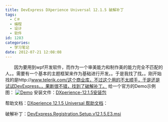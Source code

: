 ```yaml
---
title: DevExpress DXperience Universal 12.1.5 破解补丁
tags:
  - C＃
  - 编程
  - 设计
  - 软件
id: 1283
categories:
  - 学习笔记
date: 2012-07-21 12:08:08
---
```


　　因为要用到wpf开发软件，而作为一个审美能力和制作美的能力完全不匹配的人。。需要有一个基本的主题框架来作为基础进行开发。。于是我找了找。。刚开始找的是http://www.telerik.com/这个商业库，不过这个用的不太顺手，于是还是试试DevExpress，，果断很不错，找到了破解补丁。
给一个官方的Demo示例图：
[![](/images/5de045da9ce167999bd9e8df93580d0c93579daf.jpg "Demo")](http://leaverimage.b0.upaiyun.com/25025_o.jpg)
安装文件：[DXperience-12.1.5安装包](http://downloads.devexpress.com/d0577ccc-5137-4622-b397-a128d153f2aa/0.0.0.0/DXperience/2012.1/5/DXperience-12.1.5.exe)

帮助文档：[DXperience 12.1.5 Universal 帮助文档](http://downloads.devexpress.com/24614371-d026-41ab-89c8-b2c3769f9059/0.0.0.0/DXperience/2012.1/Help/DXperienceHelp2010-12.1.5.exe)：

破解补丁：[DevExpress.Registration.Setup.v12.1.5.E3.msi](http://pan.baidu.com/share/link?shareid=34831&uk=1493685990)